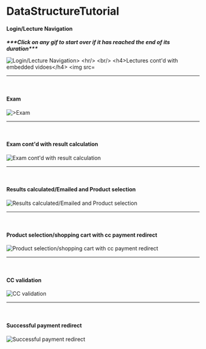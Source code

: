 # DataStructureTutorial
<h4>Login/Lecture Navigation</h4>
<p><b><i>***Click on any gif to start over if it has reached the end of its duration***</i></b></p>
<img src="https://user-images.githubusercontent.com/32503016/62429188-54e59000-b6d9-11e9-952f-b13b9927834c.gif" alt="Login/Lecture Navigation>
<hr/>
<br/>
<h4>Lectures cont'd with embedded vidoes</h4>
<img src="https://user-images.githubusercontent.com/32503016/62429258-94f94280-b6da-11e9-9b96-22e68b87d47e.gif" alt="Lectures cont'd with embedded vidoes">
<hr/>
<br/>
<h4>Exam</h4>
<img src="https://user-images.githubusercontent.com/32503016/62429262-9c205080-b6da-11e9-8173-04581553f044.gif" alt=">Exam">
<hr/>
<br/>
<h4>Exam cont'd with result calculation</h4>
<img src="https://user-images.githubusercontent.com/32503016/62429265-a3475e80-b6da-11e9-923a-deda22ef46e4.gif" alt="Exam cont'd with result calculation">
<hr/>
<br/>
<h4>Results calculated/Emailed and Product selection</h4>
<img src="https://user-images.githubusercontent.com/32503016/62429267-a80c1280-b6da-11e9-90a1-88be5d6b6d1d.gif" alt="Results calculated/Emailed and Product selection">
<hr/>
<br/>
<h4>Product selection/shopping cart with cc payment redirect</h4>
<img src="https://user-images.githubusercontent.com/32503016/62429269-ad695d00-b6da-11e9-9b4b-29cb4223f60e.gif" alt="Product selection/shopping cart with cc payment redirect">
<hr/>
<br/>
<h4>CC validation</h4>
<img src="https://user-images.githubusercontent.com/32503016/62429274-b1957a80-b6da-11e9-8c9a-2e54eef66fa2.gif" alt="CC validation">
<hr/>
<br/>
<h4>Successful payment redirect</h4>
<img src="https://user-images.githubusercontent.com/32503016/62429277-c07c2d00-b6da-11e9-9fcc-e557fa5780a9.gif" alt="Successful payment redirect">











